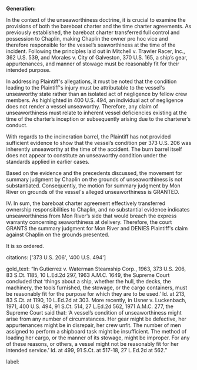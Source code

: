 **Generation:**

In the context of the unseaworthiness doctrine, it is crucial to examine the provisions of both the bareboat charter and the time charter agreements. As previously established, the bareboat charter transferred full control and possession to Chaplin, making Chaplin the owner pro hoc vice and therefore responsible for the vessel’s seaworthiness at the time of the incident. Following the principles laid out in Mitchell v. Trawler Racer, Inc., 362 U.S. 539, and Morales v. City of Galveston, 370 U.S. 165, a ship’s gear, appurtenances, and manner of stowage must be reasonably fit for their intended purpose.

In addressing Plaintiff's allegations, it must be noted that the condition leading to the Plaintiff's injury must be attributable to the vessel's unseaworthy state rather than an isolated act of negligence by fellow crew members. As highlighted in 400 U.S. 494, an individual act of negligence does not render a vessel unseaworthy. Therefore, any claim of unseaworthiness must relate to inherent vessel deficiencies existing at the time of the charter’s inception or subsequently arising due to the charterer’s conduct.

With regards to the incineration barrel, the Plaintiff has not provided sufficient evidence to show that the vessel’s condition per 373 U.S. 206 was inherently unseaworthy at the time of the accident. The burn barrel itself does not appear to constitute an unseaworthy condition under the standards applied in earlier cases.

Based on the evidence and the precedents discussed, the movement for summary judgment by Chaplin on the grounds of unseaworthiness is not substantiated. Consequently, the motion for summary judgment by Mon River on grounds of the vessel's alleged unseaworthiness is GRANTED.

IV. 
In sum, the bareboat charter agreement effectively transferred ownership responsibilities to Chaplin, and no substantial evidence indicates unseaworthiness from Mon River’s side that would breach the express warranty concerning seaworthiness at delivery. Therefore, the court GRANTS the summary judgment for Mon River and DENIES Plaintiff's claim against Chaplin on the grounds presented.

It is so ordered.

citations: ['373 U.S. 206', '400 U.S. 494']

gold_text: “In Gutierrez v. Waterman Steamship Corp., 1963, 373 U.S. 206, 83 S.Ct. 1185, 10 L.Ed.2d 297, 1963 A.M.C. 1649, the Supreme Court concluded that ‘things about a ship, whether the hull, the decks, the machinery, the tools furnished, the stowage, or the cargo containers, must be reasonably fit for the purpose for which they are to be used.’ Id. at 213, 83 S.Ct. at 1190, 10 L.Ed.2d at 303. More recently, in Usner v. Luckenbach, 1971, 400 U.S. 494, 91 S.Ct. 514, 27 L.Ed.2d 562, 1971 A.M.C. 277, the Supreme Court said that: ‘A vessel’s condition of unseaworthiness might arise from any number of circumstances. Her gear might be defective, her appurtenances might be in disrepair, her crew unfit. The number of men assigned to perform a shipboard task might be insufficient. The method of loading her cargo, or the manner of its stowage, might be improper. For any of these reasons, or others, a vessel might not be reasonably fit for her intended service.’ Id. at 499, 91 S.Ct. at 517-18, 27 L.Ed.2d at 562.”

label: 